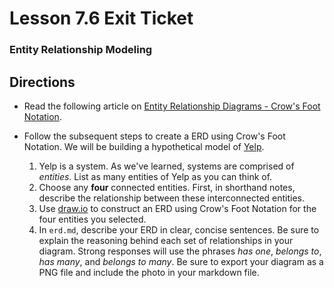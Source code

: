 # Lesson 7.6 Exit Ticket 
### Entity Relationship Modeling

## Directions
* Read the following article on [Entity Relationship Diagrams - Crow's Foot Notation](http://www2.cs.uregina.ca/~bernatja/crowsfoot.html).

* Follow the subsequent steps to create a ERD using Crow's Foot Notation. We will be building a hypothetical model of [Yelp](https://yelp.com).
   1. Yelp is a system. As we've learned, systems are comprised of _entities_. List as many entities of Yelp as you can think of.
   2. Choose any **four** connected entities. First, in shorthand notes, describe the relationship between these interconnected entities.
   3. Use [draw.io](https://draw.io) to construct an ERD using Crow's Foot Notation for the four entities you selected.
   4. In `erd.md`, describe your ERD in clear, concise sentences. Be sure to explain the reasoning behind each set of relationships in your diagram. Strong responses will use the phrases _has one_, _belongs to_, _has many_, and _belongs to many_. Be sure to export your diagram as a PNG file and include the photo in your markdown file.